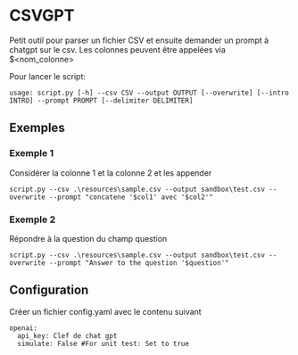 # CSVGPT
Petit outil pour parser un fichier CSV et ensuite demander un prompt à chatgpt sur le csv. 
Les colonnes peuvent être appelées via $<nom_colonne>

Pour lancer le script:
```
usage: script.py [-h] --csv CSV --output OUTPUT [--overwrite] [--intro INTRO] --prompt PROMPT [--delimiter DELIMITER]
```

## Exemples 

### Exemple 1
Considérer la colonne 1 et la colonne 2 et les appender
```
script.py --csv .\resources\sample.csv --output sandbox\test.csv --overwrite --prompt "concatene '$col1' avec '$col2'"
```

### Exemple 2
Répondre à la question du champ question
```
script.py --csv .\resources\sample.csv --output sandbox\test.csv --overwrite --prompt "Answer to the question '$question'"
```


## Configuration

Créer un fichier config.yaml avec le contenu suivant
```
openai:
  api_key: Clef de chat gpt
  simulate: False #For unit test: Set to true
```